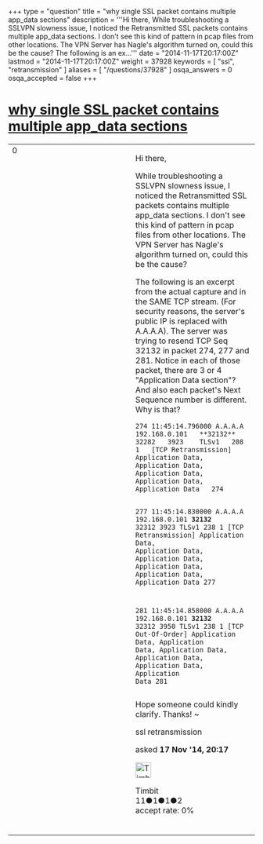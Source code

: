 +++
type = "question"
title = "why single SSL packet contains multiple app_data sections"
description = '''Hi there,  While troubleshooting a SSLVPN slowness issue, I noticed the Retransmitted SSL packets contains multiple app_data sections. I don&#x27;t see this kind of pattern in pcap files from other locations. The VPN Server has Nagle&#x27;s algorithm turned on, could this be the cause?  The following is an ex...'''
date = "2014-11-17T20:17:00Z"
lastmod = "2014-11-17T20:17:00Z"
weight = 37928
keywords = [ "ssl", "retransmission" ]
aliases = [ "/questions/37928" ]
osqa_answers = 0
osqa_accepted = false
+++

<div class="headNormal">

# [why single SSL packet contains multiple app\_data sections](/questions/37928/why-single-ssl-packet-contains-multiple-app_data-sections)

</div>

<div id="main-body">

<div id="askform">

<table id="question-table" style="width:100%;"><colgroup><col style="width: 50%" /><col style="width: 50%" /></colgroup><tbody><tr class="odd"><td style="width: 30px; vertical-align: top"><div class="vote-buttons"><div id="post-37928-score" class="post-score" title="current number of votes">0</div><div id="favorite-count" class="favorite-count"></div></div></td><td><div id="item-right"><div class="question-body"><p>Hi there,<br />
</p><p>While troubleshooting a SSLVPN slowness issue, I noticed the Retransmitted SSL packets contains multiple app_data sections. I don't see this kind of pattern in pcap files from other locations. The VPN Server has Nagle's algorithm turned on, could this be the cause?<br />
</p><p>The following is an excerpt from the actual capture and in the SAME TCP stream. (For security reasons, the server's public IP is replaced with A.A.A.A). The server was trying to resend TCP Seq 32132 in packet 274, 277 and 281. Notice in each of those packet, there are 3 or 4 "Application Data section"? And also each packet's Next Sequence number is different. Why is that?</p><pre><code>274 11:45:14.796000 A.A.A.A 192.168.0.101   **32132**   32282   3923    TLSv1   208 1   [TCP Retransmission] Application Data, Application Data, Application Data, Application Data, Application Data   274

277 11:45:14.830000 A.A.A.A 192.168.0.101   **32132**   32312   3923    TLSv1   238 1   [TCP Retransmission] Application Data, Application Data, Application Data, Application Data, Application Data, Application Data 277

281 11:45:14.858000 A.A.A.A 192.168.0.101   **32132**   32312   3950    TLSv1   238 1   [TCP Out-Of-Order] Application Data, Application Data, Application Data, Application Data, Application Data, Application Data   281</code></pre><p>Hope someone could kindly clarify. Thanks! ~</p></div><div id="question-tags" class="tags-container tags">ssl retransmission</div><div id="question-controls" class="post-controls"></div><div class="post-update-info-container"><div class="post-update-info post-update-info-user"><p>asked <strong>17 Nov '14, 20:17</strong></p><img src="https://secure.gravatar.com/avatar/c448f4b70047cb832524825bc6af9dfc?s=32&amp;d=identicon&amp;r=g" class="gravatar" width="32" height="32" alt="Timbit&#39;s gravatar image" /><p>Timbit<br />
<span class="score" title="11 reputation points">11</span><span title="1 badges"><span class="badge1">●</span><span class="badgecount">1</span></span><span title="1 badges"><span class="silver">●</span><span class="badgecount">1</span></span><span title="2 badges"><span class="bronze">●</span><span class="badgecount">2</span></span><br />
<span class="accept_rate" title="Rate of the user&#39;s accepted answers">accept rate:</span> <span title="Timbit has no accepted answers">0%</span> </br></br></p></div></div><div id="comments-container-37928" class="comments-container"></div><div id="comment-tools-37928" class="comment-tools"></div><div class="clear"></div><div id="comment-37928-form-container" class="comment-form-container"></div><div class="clear"></div></div></td></tr></tbody></table>

</div>

</div>

